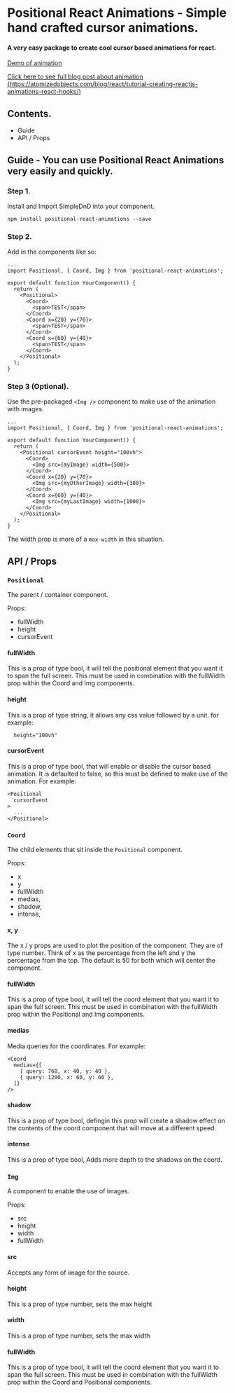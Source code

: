 # Positional React Animations - Simple hand crafted cursor animations.

#### A very easy package to create cool cursor based animations for react.

[Demo of animation](https://atomizedobjects.com/custom/tutorials/demo/positional-react-animation/)

[Click here to see full blog post about animation (https://atomizedobjects.com/blog/react/tutorial-creating-reactjs-animations-react-hooks/)](https://atomizedobjects.com/blog/react/tutorial-creating-reactjs-animations-react-hooks/)

## Contents.
 - Guide
 - API / Props

## Guide - You can use Positional React Animations very easily and quickly.

### Step 1.
Install and Import SimpleDnD into your component.
```
npm install positional-react-animations --save
```

### Step 2.
Add in the components like so:
```
...
import Positional, { Coord, Img } from 'positional-react-animations';

export default function YourComponent() {
  return (
    <Positional>
      <Coord>
        <span>TEST</span>
      </Coord>
      <Coord x={20} y={70}>
        <span>TEST</span>
      </Coord>
      <Coord x={60} y={40}>
        <span>TEST</span>
      </Coord>
    </Positional>
  );
}
```

### Step 3 (Optional).
Use the pre-packaged `<Img />` component to make use of the animation with images.
```
...
import Positional, { Coord, Img } from 'positional-react-animations';

export default function YourComponent() {
  return (
    <Positional cursorEvent height="100vh">
      <Coord>
        <Img src={myImage} width={500}>
      </Coord>
      <Coord x={20} y={70}>
        <Img src={myOtherImage} width={380}>
      </Coord>
      <Coord x={60} y={40}>
        <Img src={myLastImage} width={1000}>
      </Coord>
    </Positional>
  );
}
```
The width prop is more of a `max-width` in this situation.

## API / Props

### `Positional`
The parent / container component.

Props:
 - fullWidth
 - height
 - cursorEvent

#### fullWidth
This is a prop of type bool, it will tell the positional element that you want it to span the full screen.
This must be used in combination with the fullWidth prop within the Coord and Img components.

#### height
This is a prop of type string, it allows any css value followed by a unit. for example:
```
  height="100vh"
```

#### cursorEvent
This is a prop of type bool, that will enable or disable the cursor based animation.
It is defaulted to false, so this must be defined to make use of the animation.
For example:
```
<Positional
  cursorEvent
>
  ...
</Positional>
```

### `Coord`
The child elements that sit inside the `Positional` component.

Props:
 - x
 - y
 - fullWidth
 - medias,
 - shadow,
 - intense,

 #### x, y
 The x / y props are used to plot the position of the component.
 They are of type number.
 Think of x as the percentage from the left and y the percentage from the top.
 The default is 50 for both which will center the component.

 #### fullWidth
This is a prop of type bool, it will tell the coord element that you want it to span the full screen.
This must be used in combination with the fullWidth prop within the Positional and Img components.

 #### medias
  Media queries for the coordinates.
  For example:
  ```
  <Coord
    medias={[
      { query: 768, x: 40, y: 40 },
      { query: 1200, x: 60, y: 60 },
    ]}
  />
  ```

#### shadow
This is a prop of type bool, defingin this prop will create a shadow effect on the contents of the coord component that will move at a different speed.

#### intense
This is a prop of type bool, Adds more depth to the shadows on the coord.


### `Img`
A component to enable the use of images.

Props:
  - src
  - height
  - width
  - fullWidth

#### src
Accepts any form of image for the source.

#### height
This is a prop of type number, sets the max height

#### width
This is a prop of type number, sets the max width

#### fullWidth
This is a prop of type bool, it will tell the coord element that you want it to span the full screen.
This must be used in combination with the fullWidth prop within the Coord and Positional components.
